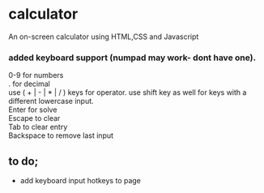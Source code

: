 # calculator
An on-screen calculator using HTML,CSS and Javascript

### added keyboard support (numpad may work- dont have one).

0-9 for numbers\
. for decimal\
use ( + | - | * | / ) keys for operator. use shift key as well for keys with a different lowercase input.\
Enter for solve\
Escape to clear\
Tab to clear entry\
Backspace to remove last input

## to do;

+ add keyboard input hotkeys to page